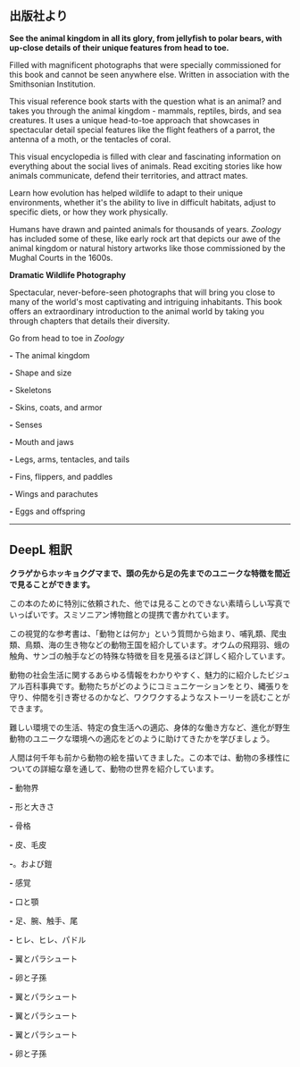 ## 出版社より

 **See the animal kingdom in all its glory, from jellyfish to polar bears, with up-close details of their unique features from head to toe.**

Filled with magnificent photographs that were specially commissioned for this book and cannot be seen anywhere else. Written in association with the Smithsonian Institution.

This visual reference book starts with the question what is an animal? and takes you through the animal kingdom - mammals, reptiles, birds, and sea creatures. It uses a unique head-to-toe approach that showcases in spectacular detail special features like the flight feathers of a parrot, the antenna of a moth, or the tentacles of coral.

This visual encyclopedia is filled with clear and fascinating information on everything about the social lives of animals. Read exciting stories like how animals communicate, defend their territories, and attract mates.

Learn how evolution has helped wildlife to adapt to their unique environments, whether it's the ability to live in difficult habitats, adjust to specific diets, or how they work physically.

Humans have drawn and painted animals for thousands of years. _Zoology_ has included some of these, like early rock art that depicts our awe of the animal kingdom or natural history artworks like those commissioned by the Mughal Courts in the 1600s.

**Dramatic Wildlife Photography**

Spectacular, never-before-seen photographs that will bring you close to many of the world's most captivating and intriguing inhabitants. This book offers an extraordinary introduction to the animal world by taking you through chapters that details their diversity.

Go from head to toe in _Zoology_

 **-** The animal kingdom

**-** Shape and size

**-** Skeletons

**-** Skins, coats, and armor

**-** Senses

**-** Mouth and jaws

**-** Legs, arms, tentacles, and tails

**-** Fins, flippers, and paddles

**-** Wings and parachutes

**-** Eggs and offspring

---

## DeepL 粗訳

 **クラゲからホッキョクグマまで、頭の先から足の先までのユニークな特徴を間近で見ることができます。**

この本のために特別に依頼された、他では見ることのできない素晴らしい写真でいっぱいです。スミソニアン博物館との提携で書かれています。

この視覚的な参考書は、「動物とは何か」という質問から始まり、哺乳類、爬虫類、鳥類、海の生き物などの動物王国を紹介しています。オウムの飛翔羽、蛾の触角、サンゴの触手などの特殊な特徴を目を見張るほど詳しく紹介しています。

動物の社会生活に関するあらゆる情報をわかりやすく、魅力的に紹介したビジュアル百科事典です。動物たちがどのようにコミュニケーションをとり、縄張りを守り、仲間を引き寄せるのかなど、ワクワクするようなストーリーを読むことができます。

難しい環境での生活、特定の食生活への適応、身体的な働き方など、進化が野生動物のユニークな環境への適応をどのように助けてきたかを学びましょう。

人間は何千年も前から動物の絵を描いてきました。この本では、動物の多様性についての詳細な章を通して、動物の世界を紹介しています。

 **-** 動物界

**-** 形と大きさ

**-** 骨格

**-** 皮、毛皮

**-**。および鎧

**-** 感覚

**-** 口と顎

**-** 足、腕、触手、尾

**-** ヒレ、ヒレ、パドル

**-** 翼とパラシュート

**-** 卵と子孫

**-** 翼とパラシュート

**-** 翼とパラシュート

**-** 翼とパラシュート

**-** 卵と子孫
